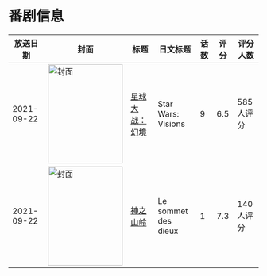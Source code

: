 # 番剧信息

|放送日期|封面|标题|日文标题|话数|评分|评分人数|
|---|---|---|---|---|---|---|
|2021-09-22|<img src="https://lain.bgm.tv/pic/cover/c/43/7e/340837_F4Nnr.jpg" alt="封面" style="width:150px;height:200px;object-fit:cover;">|[星球大战：幻境](https://bangumi.tv/subject/340837)|Star Wars: Visions|9|6.5|585人评分|
|2021-09-22|<img src="https://lain.bgm.tv/pic/cover/c/01/d6/348598_WJW94.jpg" alt="封面" style="width:150px;height:200px;object-fit:cover;">|[神之山岭](https://bangumi.tv/subject/348598)|Le sommet des dieux|1|7.3|140人评分|
